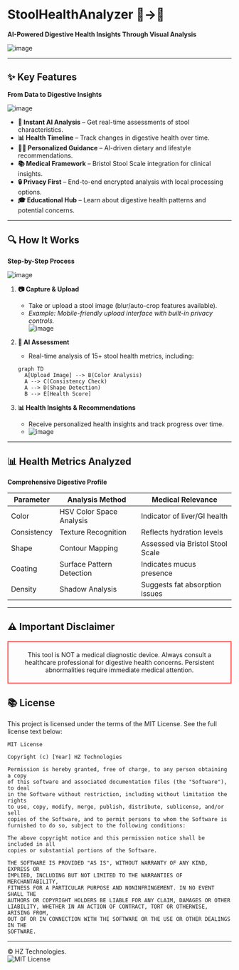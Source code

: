# StoolHealthAnalyzer 💩→🏥  
**AI-Powered Digestive Health Insights Through Visual Analysis**  
<!-- Backend:

Language: Python
Framework: FastAPI (for building the API endpoints)
Key Libraries:
Pydantic (for data validation and serialization)
Databutton SDK (for storage and secrets management)
Google's Gemini API (for AI image analysis)

Frontend:
Language: TypeScript
Framework: React
Key Technologies/Libraries:
Vite (build tool and development server)
Tailwind CSS (for styling)
Shadcn/ui (for UI components)
Zustand (for state management)
React Router (for page navigation)
date-fns (for date formatting)
Lucide React (for icons) -->

![image](https://github.com/user-attachments/assets/eaa46ae6-ed35-48ec-9034-2e17910d35ae)

---

## ✨ Key Features  
**From Data to Digestive Insights**  

![image](https://github.com/user-attachments/assets/e08eb964-7739-461e-87e4-73190678909e)

- **🚀 Instant AI Analysis** – Get real-time assessments of stool characteristics.  
- **📊 Health Timeline** – Track changes in digestive health over time.  
- **🧑‍⚕️ Personalized Guidance** – AI-driven dietary and lifestyle recommendations.  
- **📚 Medical Framework** – Bristol Stool Scale integration for clinical insights.  
- **🔒 Privacy First** – End-to-end encrypted analysis with local processing options.  
- **🎓 Educational Hub** – Learn about digestive health patterns and potential concerns.  

---

## 🔍 How It Works  
**Step-by-Step Process**  

![image](https://github.com/user-attachments/assets/deb1edee-8c85-4e06-b76c-1f73ba36b6c5) 

1. **📷 Capture & Upload**  
   - Take or upload a stool image (blur/auto-crop features available).  
   - *Example: Mobile-friendly upload interface with built-in privacy controls.*  
  ![image](https://github.com/user-attachments/assets/0582d51c-6801-41a3-b4df-d9f76de07d5e)

2. **🧠 AI Assessment**  
   - Real-time analysis of 15+ stool health metrics, including:  

   ```mermaid
   graph TD
     A[Upload Image] --> B(Color Analysis)
     A --> C(Consistency Check)
     A --> D(Shape Detection)
     B --> E[Health Score]
   ```
   
3. **📊 Health Insights & Recommendations**  
   - Receive personalized health insights and track progress over time.
   - ![image](https://github.com/user-attachments/assets/b0e9c7ee-7948-4733-adb1-9e0662a8b65c)
   <!-- ![image](https://github.com/user-attachments/assets/256689cd-aa59-4938-8f79-7ffc572aedd0) -->




---

## 📊 Health Metrics Analyzed  
**Comprehensive Digestive Profile**  

| **Parameter**  | **Analysis Method**           | **Medical Relevance**        |
|---------------|------------------------------|------------------------------|
| Color         | HSV Color Space Analysis      | Indicator of liver/GI health  |
| Consistency   | Texture Recognition           | Reflects hydration levels    |
| Shape         | Contour Mapping               | Assessed via Bristol Stool Scale |
| Coating       | Surface Pattern Detection     | Indicates mucus presence     |
| Density       | Shadow Analysis               | Suggests fat absorption issues |

---

## ⚠️ Important Disclaimer  
<div align="center" style="border:2px solid #ff4444; padding:20px; margin:20px 0;">
This tool is NOT a medical diagnostic device.  
Always consult a healthcare professional for digestive health concerns.  
Persistent abnormalities require immediate medical attention.
</div>


## 📚 License  
This project is licensed under the terms of the MIT License. See the full license text below:

```
MIT License

Copyright (c) [Year] HZ Technologies

Permission is hereby granted, free of charge, to any person obtaining a copy
of this software and associated documentation files (the "Software"), to deal
in the Software without restriction, including without limitation the rights
to use, copy, modify, merge, publish, distribute, sublicense, and/or sell
copies of the Software, and to permit persons to whom the Software is
furnished to do so, subject to the following conditions:

The above copyright notice and this permission notice shall be included in all
copies or substantial portions of the Software.

THE SOFTWARE IS PROVIDED "AS IS", WITHOUT WARRANTY OF ANY KIND, EXPRESS OR
IMPLIED, INCLUDING BUT NOT LIMITED TO THE WARRANTIES OF MERCHANTABILITY,
FITNESS FOR A PARTICULAR PURPOSE AND NONINFRINGEMENT. IN NO EVENT SHALL THE
AUTHORS OR COPYRIGHT HOLDERS BE LIABLE FOR ANY CLAIM, DAMAGES OR OTHER
LIABILITY, WHETHER IN AN ACTION OF CONTRACT, TORT OR OTHERWISE, ARISING FROM,
OUT OF OR IN CONNECTION WITH THE SOFTWARE OR THE USE OR OTHER DEALINGS IN THE
SOFTWARE.
```

---

&copy; HZ Technologies.  
![MIT License](https://img.shields.io/badge/license-MIT-green.svg)

